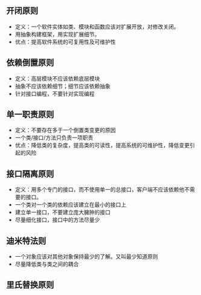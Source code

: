 ## 开闭原则

+ 定义：一个软件实体如类、模块和函数应该对扩展开放，对修改关闭。
+ 用抽象构建框架，用实现扩展细节。
+ 优点：提高软件系统的可复用性及可维护性

## 依赖倒置原则

+ 定义：高层模块不应该依赖底层模块
+ 抽象不应该依赖细节；细节应该依赖抽象
+ 针对接口编程，不要针对实现编程

## 单一职责原则

+ 定义：不要存在多于一个倒置类变更的原因
+ 一个类/接口/方法只负责一项职责
+ 优点：降低类的复杂度，提高类的可读性，提高系统的可维护性，降低变更引起的风险

## 接口隔离原则 

+ 定义：用多个专门的接口，而不使用单一的总接口，客户端不应该依赖他不需要的接口。
+ 一个类对一个类的依赖应该建立在最小的接口上
+ 建立单一接口，不要建立庞大臃肿的接口
+ 尽量细化接口，接口中的方法尽量少

## 迪米特法则

+ 一个对象应该对其他对象保持最少的了解。又叫最少知道原则
+ 尽量降低类与类之间的耦合

## 里氏替换原则



